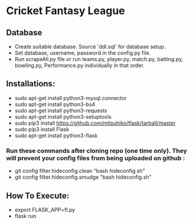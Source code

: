# Cricket Fantasy League

## Database
- Create suitable database. Source 'ddl.sql' for database setup.
- Set database, username, password in the config.py file.
- Run scrapeAll.py file or run teams.py, player.py, match.py, batting.py, bowling.py, Performance.py individually in that order.

## Installations:
- sudo apt-get install python3-mysql.connector
- sudo apt-get install python3-bs4
- sudo apt-get install python3-requests
- sudo apt-get install python3-setuptools
- sudo pip3 install https://github.com/mitsuhiko/flask/tarball/master
- sudo pip3 install Flask
- sudo apt-get install python3-flask

### Run these commands after cloning repo (one time only). They will prevent your config files from being uploaded on github :
- git config filter.hideconfig.clean "bash hideconfig.sh"
- git config filter.hideconfig.smudge "bash hideconfig.sh"

## How To Execute:
- export FLASK_APP=fl.py
- flask run
